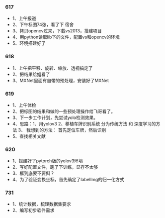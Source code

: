 ### 617
- 1、上午报道
- 2、下午标图74张，看了下 宿舍
- 3、拷贝opencv过来，下载vs2013，搭建项目
- 4、用python读取lib下的文件，配置vs和opencv的环境
- 5、环境搭建好了


### 618

- 1、上午把平移、旋转、缩放、透视搞定了
- 2、把结果给姐看了
- 3、MXNet里面有自带的预处理，安装好了MXNet


### 619
- 1、上午体检
- 2、把标图的结果和做的一些预处理操作给飞哥看了。
- 3、下一步工作计划，先尝试yolo检测效果。
- 4、思路：1、用yolov3   2、移植车牌识别系统 分为传统方法 和 深度学习的方法  3、 我想到的方法： 首先定位车牌，然后识别
- 5、查找相关文献

### 620
- 1、搭建好了pytorch版的yolov3环境
- 2、写好配置文件，跑了下训练，显存不太够
- 3、框到底要不要斜？
- 4、为了验证变换坐标，首先确定了labelImg的归一化方式


### 731
- 1、统计数据，梳理数据集要求
- 2、编写初步软件需求